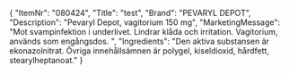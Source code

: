 {
  "ItemNr": "080424",
  "Title": "test",
  "Brand": "PEVARYL DEPOT",
  "Description": "Pevaryl Depot, vagitorium 150 mg",
  "MarketingMessage": "Mot svampinfektion i underlivet. Lindrar klåda och irritation. Vagitorium, används som engångsdos. ",
  "Ingredients": "Den aktiva substansen är ekonazolnitrat. Övriga innehållsämnen är polygel, kiseldioxid, hårdfett, stearylheptanoat."
}